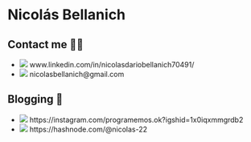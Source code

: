 # Nicolás Bellanich
 
<h2>Contact me 🤜🤛</h2> 
<ul>
  <li> <img src="https://img.shields.io/badge/linkedin-%230077B5.svg?&style=for-the-badge&logo=linkedin&logoColor=white" /> www.linkedin.com/in/nicolasdariobellanich70491/ </li>
  <li><img src="https://img.shields.io/badge/gmail-D14836?&style=for-the-badge&logo=gmail&logoColor=white" /> nicolasbellanich@gmail.com</li>
</ul>

<h2>Blogging 📝 </h2>
<ul>
  <li> <img src="https://img.shields.io/badge/instagram-%23E4405F.svg?&style=for-the-badge&logo=instagram&logoColor=white" /> https://instagram.com/programemos.ok?igshid=1x0iqxmmgrdb2 </li>
 <li> <img src="https://img.shields.io/badge/Hashnode-%232962FF.svg?&style=for-the-badge&logo=hashnode&logoColor=white" /> https://hashnode.com/@nicolas-22 </li>
</ul>


